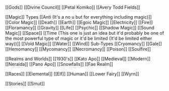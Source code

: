 [[Gods]]
 [[Divine Council]]
 [[Petal Komiko]]
 [[Avery Todd Fields]]

[[Magic]]
 Types
   [[Anti (It's a no u but for everything including magic)]]
   [[Color Magic]]
   [[Death]]
   [[Earth]]
   [[Egoic Magic]]
   [[Electricity]]
   [[Fire]]
   [[Floramancy]]
   [[Gravity]]
   [[Life]]
   [[Psychic]]
   [[Shadow Magic]]
   [[Sound Magic]]
   [[Space]]
   [[Time (This one is just an idea but it'd probably be one of the most powerful type of magic or it'd be limited (It'd be limited either way))]]
   [[Void Magic]]
   [[Water]]
   [[Wind]]
 Sub-Types
  [[Cryomancy]]
  [[Gale]]
  [[Hemomancy]]
  [[Mycomancy]]
  [[Necromancy]]
  [[Poison]]
  [[Soulfire]]

[[Realms and Worlds]]
 [[1930's]]
 [[Kato Apo]]
 [[Medieval]]
 [[Modern]]
 [[Neraida]]
 [[Pano Apo]]
 [[Snowfalls]]
 [[Fae Realm]]

[[Races]]
 [[Elemental]]
 [[Elf]]
 [[Human]]
 [[Lower Fairy]]
 [[Wyrn]]

[[Stories]]
[[Smut]]